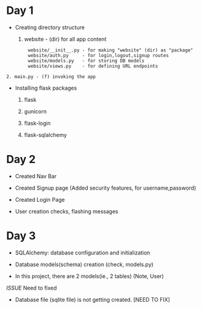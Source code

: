 # Day 1

- Creating directory structure

    1. website - (dir) for all app content

```
        website/__init__.py - for making "website" (dir) as "package"
        website/auth.py     - for login,logout,signup routes
        website/models.py   - for storing DB models
        website/views.py    - for defining URL endpoints
```

    2. main.py - (f) invoking the app 
        
- Installing flask packages

    1. flask

    2. gunicorn

    3. flask-login

    4. flask-sqlalchemy


# Day 2

- Created Nav Bar

- Created Signup page (Added security features, for username,password)

- Created Login Page

- User creation checks, flashing messages


# Day 3

- SQLAlchemy: database configuration and initialization

- Database models(schema) creation (check, models.py)

- In this project, there are 2 models(ie., 2 tables) (Note, User)

*ISSUE* Need to fixed

- Database file (sqlite file) is not getting created. [NEED TO FIX]